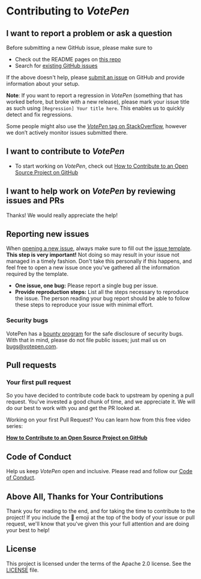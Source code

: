 
# Contributing to _VotePen_

## I want to report a problem or ask a question

Before submitting a new GitHub issue, please make sure to

- Check out the README pages on [this repo](https://github.com/VotePen/VotePen)
- Search for [existing GitHub issues](https://github.com/VotePen/VotePen/issues)

If the above doesn't help, please [submit an issue](https://github.com/VotePen/VotePen/issues) on GitHub and provide information about your setup.

**Note**: If you want to report a regression in _VotePen_ (something that has worked before, but broke with a new release), please mark your issue title as such using `[Regression] Your title here`. This enables us to quickly detect and fix regressions.

Some people might also use the [_VotePen_ tag on StackOverflow](https://stackoverflow.com/questions/tagged/votepen), however we don’t actively monitor issues submitted there.

## I want to contribute to _VotePen_

- To start working on _VotePen_, check out [How to Contribute to an Open Source Project on GitHub][firstpr]

## I want to help work on _VotePen_ by reviewing issues and PRs

Thanks! We would really appreciate the help!

## Reporting new issues

When [opening a new issue](https://github.com/VotePen/VotePen/issues/new), always make sure to fill out the [issue template](https://raw.githubusercontent.com/VotePen/VotePen/master/.github/ISSUE_TEMPLATE.md). **This step is very important!** Not doing so may result in your issue not managed in a timely fashion. Don't take this personally if this happens, and feel free to open a new issue once you've gathered all the information required by the template.

* **One issue, one bug:** Please report a single bug per issue.
* **Provide reproduction steps:** List all the steps necessary to reproduce the issue. The person reading your bug report should be able to follow these steps to reproduce your issue with minimal effort.

### Security bugs

VotePen has a [bounty program](https://votepen.com/whitehat/) for the safe disclosure of security bugs. With that in mind, please do not file public issues; just mail us on bugs@votepen.com.

## Pull requests

### Your first pull request

So you have decided to contribute code back to upstream by opening a pull request. You've invested a good chunk of time, and we appreciate it. We will do our best to work with you and get the PR looked at.

Working on your first Pull Request? You can learn how from this free video series:

[**How to Contribute to an Open Source Project on GitHub**](https://egghead.io/courses/how-to-contribute-to-an-open-source-project-on-github)

## Code of Conduct

Help us keep _VotePen_ open and inclusive. Please read and follow our [Code of Conduct][code of conduct].

## Above All, Thanks for Your Contributions

Thank you for reading to the end, and for taking the time to contribute to the project! If you include the 🔑 emoji at the top of the body of your issue or pull request, we'll know that you've given this your full attention and are doing your best to help!

## License

This project is licensed under the terms of the Apache 2.0 license. See the [LICENSE][license] file.

<!-- Links: -->
[code of conduct]: CODE_OF_CONDUCT.md
[license]: LICENSE.md
[firstpr]: https://egghead.io/series/how-to-contribute-to-an-open-source-project-on-github
